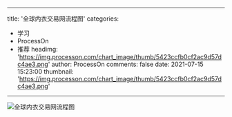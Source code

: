 
---
title: '全球内衣交易网流程图'
categories: 
 - 学习
 - ProcessOn
 - 推荐
headimg: 'https://img.processon.com/chart_image/thumb/5423ccfb0cf2ac9d57dc4ae3.png'
author: ProcessOn
comments: false
date: 2021-07-15 15:23:00
thumbnail: 'https://img.processon.com/chart_image/thumb/5423ccfb0cf2ac9d57dc4ae3.png'
---

<div>   
<img class="thumb" alt="全球内衣交易网流程图" src="https://img.processon.com/chart_image/thumb/5423ccfb0cf2ac9d57dc4ae3.png" referrerpolicy="no-referrer">
<p></p>  
</div>
            